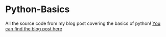 # Python-Basics
All the source code from my blog post covering the basics of python!
[You can find the blog post here](https://blog.papa-snags.com/python-basics/)
